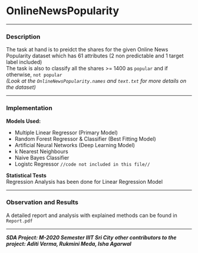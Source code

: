 # OnlineNewsPopularity

***

### Description
The task at hand is to preidct the shares for the given Online News Popularity dataset which has 61 attributes (2 non predictable and 1 target label included)
\
The task is also to classify all the shares >= 1400 as `popular` and if otherwise, `not popular`
\
_(Look at the `OnlineNewsPopularity.names` and `text.txt` for more details on the dataset)_

***

### Implementation

**Models Used:**

* Multiple Linear Regressor (Primary Model)
* Random Forest Regressor & Classifier (Best Fitting Model)
* Artificial Neural Networks (Deep Learning Model)
* k Nearest Neighbours
* Naive Bayes Classifier
* Logistc Regressor `//code not included in this file//`

**Statistical Tests**
\
Regression Analysis has been done for Linear Regression Model

***

### Observation and Results

A detailed report and analysis with explained methods can be found in `Report.pdf`

***

**_SDA Project: M-2020 Semester IIIT Sri City_**
**_other contributors to the project: Aditi Verma, Rukmini Meda, Isha Agarwal_**